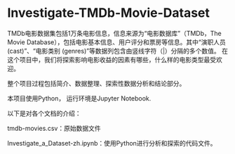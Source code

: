 # Investigate-TMDb-Movie-Dataset

TMDb电影数据集包括1万条电影信息，信息来源为“电影数据库”（TMDb，The Movie Database），包括电影基本信息、用户评分和票房等信息。其中“演职人员 (cast)”、“电影类别 (genres)”等数据列包含由竖线字符（|）分隔的多个数值。 在这个项目中，我们将探索影响电影收益的因素有哪些，什么样的电影类型最受欢迎。

整个项目过程包括简介、数据整理、探索性数据分析和结论部分。

本项目使用Python， 运行环境是Jupyter Notebook.

以下是对各个文档的介绍：

tmdb-movies.csv：原始数据文件

Investigate_a_Dataset-zh.ipynb：使用Python进行分析和探索的代码文件。
